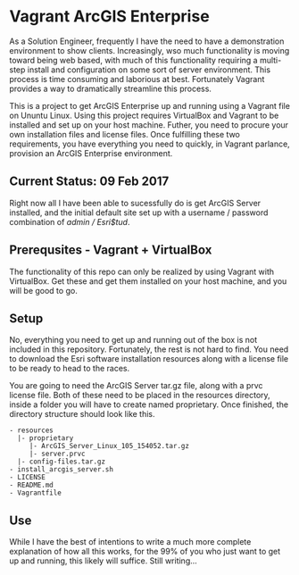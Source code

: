 # Vagrant ArcGIS Enterprise

As a Solution Engineer, frequently I have the need to have a demonstration environment to show clients. Increasingly, wso much functionality is moving toward being web based, with much of this functionality requiring a multi-step install and configuration on some sort of server environment. This process is time consuming and laborious at best. Fortunately Vagrant provides a way to dramatically streamline this process.

This is a project to get ArcGIS Enterprise up and running using a Vagrant file on Ununtu Linux. Using this project requires VirtualBox and Vagrant to be installed and set up on your host machine. Futher, you need to procure your own installation files and license files. Once fulfilling these two requirements, you have everything you need to quickly, in Vagrant parlance, provision an ArcGIS Enterprise environment.

## Current Status: 09 Feb 2017

Right now all I have been able to sucessfully do is get ArcGIS Server installed, and the initial default site set up with a username / password combination of *admin / Esri$tud*.

## Prerequsites - Vagrant + VirtualBox

The functionality of this repo can only be realized by using Vagrant with VirtualBox. Get these and get them installed on your host machine, and you will be good to go.

## Setup

No, everything you need to get up and running out of the box is not included in this repository. Fortunately, the rest is not hard to find. You need to download the Esri software installation resources along with a license file to be ready to head to the races.

You are going to need the ArcGIS Server tar.gz file, along with a prvc license file. Both of these need to be placed in the resources directory, inside a folder you will have to create named proprietary. Once finished, the directory structure should look like this.
```
- resources
  |- proprietary
     |- ArcGIS_Server_Linux_105_154052.tar.gz
     |- server.prvc
  |- config-files.tar.gz
- install_arcgis_server.sh
- LICENSE
- README.md
- Vagrantfile
```

## Use

While I have the best of intentions to write a much more complete explanation of how all this works, for the 99% of you who just want to get up and running, this likely will suffice. Still writing...